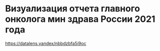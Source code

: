 # Визуализация отчета главного онколога мин здрава России 2021 года
https://datalens.yandex/nbbdzbfa5i9oc
